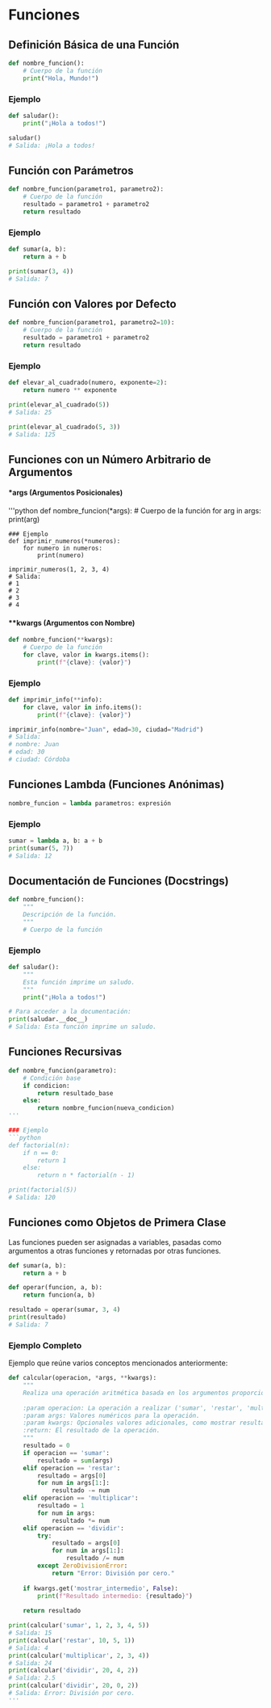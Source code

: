 # Funciones

## Definición Básica de una Función

```python
def nombre_funcion():
    # Cuerpo de la función
    print("Hola, Mundo!")
```
### Ejemplo

```python
def saludar():
    print("¡Hola a todos!")

saludar()
# Salida: ¡Hola a todos!
```

## Función con Parámetros

```python
def nombre_funcion(parametro1, parametro2):
    # Cuerpo de la función
    resultado = parametro1 + parametro2
    return resultado
```

### Ejemplo
```python
def sumar(a, b):
    return a + b

print(sumar(3, 4))
# Salida: 7
```
## Función con Valores por Defecto
```python
def nombre_funcion(parametro1, parametro2=10):
    # Cuerpo de la función
    resultado = parametro1 + parametro2
    return resultado
```
### Ejemplo
```python
def elevar_al_cuadrado(numero, exponente=2):
    return numero ** exponente

print(elevar_al_cuadrado(5))
# Salida: 25

print(elevar_al_cuadrado(5, 3))
# Salida: 125
```

## Funciones con un Número Arbitrario de Argumentos

#### *args (Argumentos Posicionales)

'''python
def nombre_funcion(*args):
    # Cuerpo de la función
    for arg in args:
        print(arg)
```
### Ejemplo
def imprimir_numeros(*numeros):
    for numero in numeros:
        print(numero)

imprimir_numeros(1, 2, 3, 4)
# Salida: 
# 1
# 2
# 3
# 4
``` 
#### **kwargs (Argumentos con Nombre)

```python
def nombre_funcion(**kwargs):
    # Cuerpo de la función
    for clave, valor in kwargs.items():
        print(f"{clave}: {valor}")
```

### Ejemplo
```python
def imprimir_info(**info):
    for clave, valor in info.items():
        print(f"{clave}: {valor}")

imprimir_info(nombre="Juan", edad=30, ciudad="Madrid")
# Salida:
# nombre: Juan
# edad: 30
# ciudad: Córdoba
```


## Funciones Lambda (Funciones Anónimas)
```python
nombre_funcion = lambda parametros: expresión
```

### Ejemplo
```python
sumar = lambda a, b: a + b
print(sumar(5, 7))
# Salida: 12
```

## Documentación de Funciones (Docstrings)
```python
def nombre_funcion():
    """
    Descripción de la función.
    """
    # Cuerpo de la función
```
### Ejemplo
```python
def saludar():
    """
    Esta función imprime un saludo.
    """
    print("¡Hola a todos!")

# Para acceder a la documentación:
print(saludar.__doc__)
# Salida: Esta función imprime un saludo.
```
## Funciones Recursivas
```python
def nombre_funcion(parametro):
    # Condición base
    if condicion:
        return resultado_base
    else:
        return nombre_funcion(nueva_condicion)
'''

### Ejemplo
```python
def factorial(n):
    if n == 0:
        return 1
    else:
        return n * factorial(n - 1)

print(factorial(5))
# Salida: 120
```

## Funciones como Objetos de Primera Clase
Las funciones pueden ser asignadas a variables, pasadas como argumentos a otras funciones y retornadas por otras funciones.

```python
def sumar(a, b):
    return a + b

def operar(funcion, a, b):
    return funcion(a, b)

resultado = operar(sumar, 3, 4)
print(resultado)
# Salida: 7
``` 


### Ejemplo Completo

Ejemplo que reúne varios conceptos mencionados anteriormente:
```python
def calcular(operacion, *args, **kwargs):
    """
    Realiza una operación aritmética basada en los argumentos proporcionados.
    
    :param operacion: La operación a realizar ('sumar', 'restar', 'multiplicar', 'dividir').
    :param args: Valores numéricos para la operación.
    :param kwargs: Opcionales valores adicionales, como mostrar resultado intermedio.
    :return: El resultado de la operación.
    """
    resultado = 0
    if operacion == 'sumar':
        resultado = sum(args)
    elif operacion == 'restar':
        resultado = args[0]
        for num in args[1:]:
            resultado -= num
    elif operacion == 'multiplicar':
        resultado = 1
        for num in args:
            resultado *= num
    elif operacion == 'dividir':
        try:
            resultado = args[0]
            for num in args[1:]:
                resultado /= num
        except ZeroDivisionError:
            return "Error: División por cero."
    
    if kwargs.get('mostrar_intermedio', False):
        print(f"Resultado intermedio: {resultado}")
    
    return resultado

print(calcular('sumar', 1, 2, 3, 4, 5))
# Salida: 15
print(calcular('restar', 10, 5, 1))
# Salida: 4
print(calcular('multiplicar', 2, 3, 4))
# Salida: 24
print(calcular('dividir', 20, 4, 2))
# Salida: 2.5
print(calcular('dividir', 20, 0, 2))
# Salida: Error: División por cero.
'''





